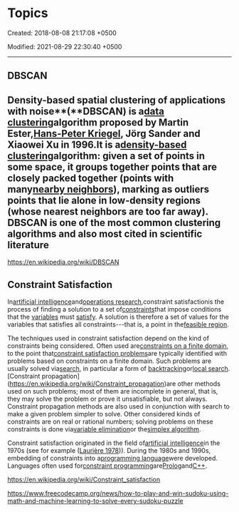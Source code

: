 # Topics

Created: 2018-08-08 21:17:08 +0500

Modified: 2021-08-29 22:30:40 +0500

---

## DBSCAN

## Density-based spatial clustering of applications with noise**(**DBSCAN) is a[data clustering](https://en.wikipedia.org/wiki/Data_clustering)algorithm proposed by Martin Ester,[Hans-Peter Kriegel](https://en.wikipedia.org/wiki/Hans-Peter_Kriegel), Jörg Sander and Xiaowei Xu in 1996.It is a[density-based clustering](https://en.wikipedia.org/wiki/Cluster_analysis#Density-based_clustering)algorithm: given a set of points in some space, it groups together points that are closely packed together (points with many[nearby neighbors](https://en.wikipedia.org/wiki/Fixed-radius_near_neighbors)), marking as outliers points that lie alone in low-density regions (whose nearest neighbors are too far away). DBSCAN is one of the most common clustering algorithms and also most cited in scientific literature

<https://en.wikipedia.org/wiki/DBSCAN>

## Constraint Satisfaction

In[artificial intelligence](https://en.wikipedia.org/wiki/Artificial_intelligence)and[operations research](https://en.wikipedia.org/wiki/Operations_research),constraint satisfactionis the process of finding a solution to a set of[constraints](https://en.wikipedia.org/wiki/Constraint_(mathematics))that impose conditions that the [variables](https://en.wikipedia.org/wiki/Variable_(mathematics)) must [satisfy](https://en.wikipedia.org/wiki/Satisfiability). A solution is therefore a set of values for the variables that satisfies all constraints---that is, a point in the[feasible region](https://en.wikipedia.org/wiki/Feasible_region).

The techniques used in constraint satisfaction depend on the kind of constraints being considered. Often used are[constraints on a finite domain](https://en.wikipedia.org/wiki/Finite_domain_constraint), to the point that[constraint satisfaction problems](https://en.wikipedia.org/wiki/Constraint_satisfaction_problem)are typically identified with problems based on constraints on a finite domain. Such problems are usually solved via[search](https://en.wikipedia.org/wiki/Search_algorithm), in particular a form of [backtracking](https://en.wikipedia.org/wiki/Backtracking)or[local search](https://en.wikipedia.org/wiki/Local_search_(constraint_satisfaction)).[Constraint propagation](https://en.wikipedia.org/wiki/Constraint_propagation)are other methods used on such problems; most of them are incomplete in general, that is, they may solve the problem or prove it unsatisfiable, but not always. Constraint propagation methods are also used in conjunction with search to make a given problem simpler to solve. Other considered kinds of constraints are on real or rational numbers; solving problems on these constraints is done via[variable elimination](https://en.wikipedia.org/wiki/Variable_elimination)or the[simplex algorithm](https://en.wikipedia.org/wiki/Simplex_algorithm).

Constraint satisfaction originated in the field of[artificial intelligence](https://en.wikipedia.org/wiki/Artificial_intelligence)in the 1970s (see for example ([Laurière 1978](https://en.wikipedia.org/wiki/Constraint_satisfaction#CITEREFLauri%C3%A8re1978))). During the 1980s and 1990s, embedding of constraints into a[programming language](https://en.wikipedia.org/wiki/Programming_language)were developed. Languages often used for[constraint programming](https://en.wikipedia.org/wiki/Constraint_programming)are[Prolog](https://en.wikipedia.org/wiki/Prolog)and[C++](https://en.wikipedia.org/wiki/C%2B%2B).

<https://en.wikipedia.org/wiki/Constraint_satisfaction>

<https://www.freecodecamp.org/news/how-to-play-and-win-sudoku-using-math-and-machine-learning-to-solve-every-sudoku-puzzle>
